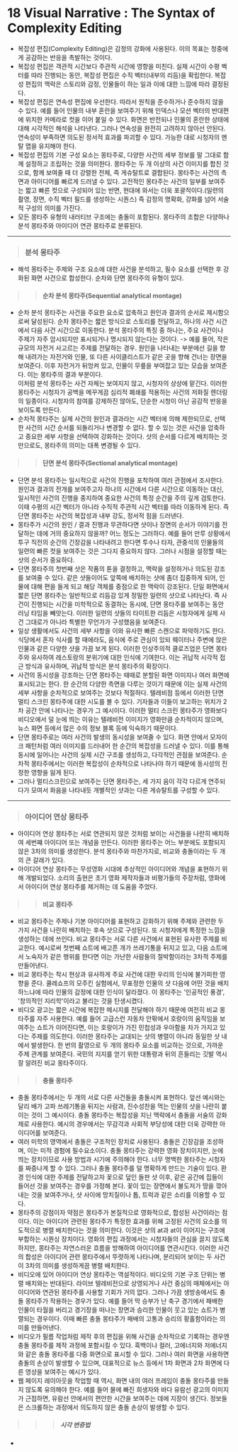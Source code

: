# 18 Visual Narrative : The Syntax of Complexity Editing
 * 복잡성 편집(Complexity Editing)은 감정의 강화에 사용된다. 이의 목표는 청중에게 공감하는 반응을 촉발하는 것이다. 
 * 복잡성 편집은 객관적 시간보다 주관적 시간에 영향을 미친다. 실제 시간이 수평 벡터를 따라 진행되는 동안, 복잡성 편집은 수직 벡터(내부의 리듬)을 확립한다. 복잡성 편집의 맥락은 스토리와 감정, 인물들이 하는 일과 이에 대한 느낌에 따라 결정된다. 
 * 복잡성 편집은 연속성 편집에 우선한다. 따라서 원칙을 준수하거나 준수하지 않을 수 있다. 예를 들어 인물의 내부 혼란을 보여주기 위해 인덱스나 모션 벡터의 반대편에 위치한 카메라로 컷을 이어 붙일 수 있다. 화면은 반전되나 인물의 혼란한 상태에 대해 시각적인 해석을 나타낸다. 그러나 연속성을 완전히 고려하지 않아선 안된다. 연속성이 부족하면 의도된 정서적 효과를 파괴할 수 있다. 가능한 대로 시청자의 멘탈 맵을 유지해야 한다. 
 * 복잡성 편집의 기본 구성 요소는 몽타주로, 다양한 사건의 세부 정보를 말 그대로 함께 설정하고 조립하는 것을 의미한다. 몽타주는 두 개 이상의 사건 이미지를 합친 것으로, 함께 보여줄 때 더 강렬한 전체, 즉 게슈탈트로 결합된다. 몽타주는 사건의 측면과 아이디어를 빠르게 드러낼 수 있다. 고전적인 몽타주는 사건의 일부를 보여주는 짧고 빠른 컷으로 구성되어 있는 반면, 현대에 와서는 더욱 포괄적이다.(일련의 촬영, 장면, 수직 벡터 필드를 생성하는 시퀀스) 즉 감정의 명확화, 강화를 넘어 서술적 구성의 의미를 가진다.
 * 모든 몽타주 유형의 내러티브 구조에는 충돌이 포함된다. 몽타주의 조합은 다양하나 분석 몽타주와 아이디어 연관 몽타주로 분류된다. 

--------------------------------------------------

> ### 분석 몽타주 
 * 해석 몽타주는 주제와 구조 요소에 대한 사건을 분석하고, 필수 요소를 선택한 후 강화된 화면 사건으로 합성한다. 순차와 단면 몽타주의 유형이 있다.

> > #### 순차 분석 몽타주(Sequential analytical montage)
 * 순차 분석 몽타주는 사건을 주요한 요소로 압축하고 원인과 결과의 순서로 제시함으로써 달성된다. 순차 몽타주는 짧은 방식으로 스토리를 전달하고, 하나의 사건 시간에서 다음 사건 시간으로 이동한다. 분석 몽타주의 특징 중 하나는, 주요 사건이나 주제가 자주 암시되지만 표시되거나 명시되지 않는다는 것이다. 
  -> 예를 들어, 작은 규모의 자전거 사고르는 주제를 전달하는 경우. 원인을 나타내는 부분에선 길을 향해 내려가는 자전거와 인물, 또 다른 사이클리스트가 같은 곳을 향해 건너는 장면을 보여준다. 이후 자전거가 뒤엉켜 있고, 인물이 무릎을 부여잡고 있는 모습을 보여준다. 이는 몽타주의 결과 부분이다.      
  이처럼 분석 몽타주는 사건 자체는 보여지지 않고, 시청자의 상상에 맡긴다. 이러한 몽타주는 시청자가 공백을 메꾸게끔 심리적 폐쇄를 적용하는 사건의 저화질 렌더링의 일종이다. 시청자의 참여를 강제하진 않아도, 단순한 시청이 아닌 공감적 반응을 보이도록 만든다. 
 * 순차적 몽타주는 실제 사건의 원인과 결과라는 시간 벡터에 의해 제한되므로, 선택한 사건의 시간 순서를 되돌리거나 변경할 수 없다. 할 수 있는 것은 사건을 압축하고 중요한 세부 사항을 선택하여 강화하는 것이다. 샷의 순서를 다르게 배치하는 것 만으로도, 몽타주의 의미는 대폭 변경될 수 있다. 

> > #### 단면 분석 몽타주(Sectional analytical montage)
 * 단면 분석 몽타주는 일시적으로 사건의 진행을 포착하여 여러 관점에서 조사한다. 원인과 결과의 전개를 보여주고자 하나의 시간에서 다른 시간으로 이동하는 대신, 일시적인 사건의 진행을 중지하여 중요한 사건의 특정 순간을 주의 깊게 검토한다. 이때 수평의 시간 벡터가 아니라 수직적 주관적 시간 벡터를 따라 이동하게 된다. 즉 단면 몽타주는 사건의 복잡성과 내부 강도, 정서적 힘을 드러낸다. 
 * 몽타주가 시간의 원인 / 결과 진행과 무관하다면 샷이나 장면의 순서가 이야기를 전달하는 데에 거의 중요하지 않을까? 어느 정도는 그러하다. 예를 들어 만루 상황에서 투구 직전의 순간의 긴장감을 나타내려고 한다면 투수나 타자, 관중석의 인물들의 일련의 빠른 컷을 보여주는 것은 그다지 중요하지 않다. 그러나 시점을 설정할 때는 샷의 순서가 중요하다. 
 * 단면 몽타주의 첫번째 샷은 작품의 톤을 결정하고, 맥락을 설정하거나 의도된 강조를 보여줄 수 있다. 같은 샷들이어도 앞쪽에 배치하는 샷에 좀더 집중하게 되어, 인물에 대해 편을 들게 되고 해당 객체를 중점으로 한 맥락이 강조된다. 단일 화면에서 짧은 단면 몽타주는 일반적으로 리듬감 있게 정밀한 일련의 샷으로 나타난다. 즉 사건이 진행되는 시간을 미학적으로 동결하는 동시에, 단면 몽타주를 보여주는 동안 러닝 타임을 빼앗는다. 이러한 일련의 샷들의 타이트한 리듬은 시청자에게 실제 사건 그대로가 아니라 특별한 무언가가 구성했음을 보여준다. 
 * 일상 생활에서도 사건의 세부 사항을 이와 유사한 빠른 스캔으로 파악하기도 한다. 식당에서 혼자 식사를 할 때에라도, 음식에 주로 관심이 있되 웨이터나 주변에 앉은 인물과 같은 다양한 샷을 가끔 보게 된다. 이러한 인상주의적 클로즈업은 단면 몽타주와 유사하여 레스토랑의 분위기에 대한 인식에 기여한다. 이는 귀납적 시각적 접근 방식과 유사하며, 귀납적 방식은 분석 몽타주의 확장이다. 
 * 사건의 동시성을 강조하는 단면 몽타주는 때때로 분할된 화면 이미지나 여러 화면에 표시되고는 한다. 한 순간의 다양한 측면을 다루는 것이기 때문에 이는 실제 사건의 세부 사항을 순차적으로 보여주는 것보다 적절하다. 텔레비점 등에서 이러한 단면 멀티 스크린 몽타주에 대한 시도를 볼 수 있다. 기자들과 이들이 보고하는 위치가 2차 공간 안에 나타나는 경우가 그 예시이다. 이러한 멀티 스크린 몽타주가 영화보다 비디오에서 덜 눈에 띄는 이유는 텔레비전 이미지가 영화만큼 순차적이지 않으며, 뉴스 화면 등에서 많은 수의 정보 블록 등에 익숙하기 때문이다. 
 * 단면 몽타주로는 여러 사건의 발생의 동시성을 보여줄 수 있다. 화면 안에서 모자이크 패턴처럼 여러 이미지를 드러내어 한 순간의 복잡성을 드러낼 수 있다. 이를 통해 동시에 일어나는 사건의 실제 시간 구조를 생성하고, 다각적인 관점을 보여준다. 순차적 몽타주에서는 이러한 복잡성이 순차적으로 나타나야 하기 때문에 동시성의 진정한 영향을 잃게 된다. 
 * 그러나 멀티스크린으로 보여주는 단면 몽타주는, 세 가지 음이 각각 다르게 연주되다가 모여서 화음을 나타내듯 개별적인 샷과는 다른 게슈탈트를 구성할 수 있다. 

------------------------------------------------

> ### 아이디어 연상 몽타주
 * 아이디어 연상 몽타주는 서로 연관되지 않은 것처럼 보이는 사건들을 나란히 배치하여 세번쨰 아이디어 또는 개념을 만든다. 이러한 몽타주는 어느 부분에도 포함되지 않은 3차의 의미를 생성한다. 분석 몽타주와 마찬가지로, 비교와 충돌이라는 두 개의 큰 갈래가 있다. 
 * 아이디어 연상 몽타주는 무성영화 시대에 추상적인 아이디어와 개념을 표현하기 위해 개발되었다. 소리의 출현은 초기 영화 제작자들과 비평가들의 주장처럼, 영화에서 아이디어 연상 몽타주를 제거하는 데 도움을 주었다. 

> > #### 비교 몽타주
 * 비교 몽타주는 주제나 기본 아이디어를 표현하고 강화하기 위해 주제와 관련한 두 가지 사건을 나란히 배치하는 후속 샷으로 구성된다. 또 시청자에게 특정한 느낌을 생성하는 데에 쓰인다. 비교 몽타주는 서로 다른 사건에서 표현된 유사한 주제를 비교한다. 예시로써 첫번째 쇼트에 배고픈 개가 쓰레기통을 뒤지고 있고, 다음 쇼트에서 노숙자가 같은 행위를 한다면 이는 가난한 사람들의 절박함이라는 3차적 주제를 만들어낸다. 
 * 비교 몽타주는 착시 현상과 유사하게 주요 사건에 대한 우리의 인식에 불가피한 영향을 준다. 쿨레쇼프의 모주킨 실험에서, 무표정한 인물의 샷 다음에 어떤 것을 배치하느냐에 따라 인물의 감정에 대한 인식이 달라졌다. 이 몽타주는 '인공적인 풍경', '창의적인 지리학'이라고 불리는 것을 탄생시켰다. 
 * 비디오 광고는 짧은 시간에 복잡한 메시지를 전달해야 하기 때문에 여전히 비교 몽타주를 자주 사용한다. 예를 들어 고급스런 자동차 안팎에서 호랑이의 움직임을 보여주는 쇼트가 이어진다면, 이는 호랑이가 가진 민첩성과 우아함을 차가 가지고 있다는 주제를 의도한다. 이러한 몽타주는 교대되는 샷의 병렬이 아니라 동일한 샷 내에서 발생한다. 한 번의 촬영으로 두 개의 몽타주 요소를 비교하는 것으로, 가까운 주제 관계를 보여준다. 국민의 지지를 얻기 위한 대통령과 뒤의 흔들리는 깃발 역시 잘 알려진 비교 몽타주이다. 

> > #### 충돌 몽타주
 * 충돌 몽타주에서는 두 개의 서로 다른 사건들을 충돌시켜 표현하다. 앞선 예시와는 달리 배가 고파 쓰레기통을 뒤지는 사람과, 진수성찬을 먹는 인물의 샷을 나란히 붙이는 것이 그 예시이다. 충돌 몽타주는 복잡성을 지닌 맥락에서 충돌을 서술의 강화제로 사용한다. 예시의 경우에서는 무감각과 사회적 부당성에 대한 더욱 강력한 아이디어를 보여준다. 
 * 여러 미학의 영역에서 충돌은 구조적인 장치로 사용된다. 충돌은 긴장감을 조성하며, 이는 미적 경험에 필수요소이다. 충돌 몽타주는 강력한 영화 장치이지만, 눈에 띄는 장치이므로 사용 방법과 시기에 주의해야 한다. 너무 명백한 몽타주는 시청자를 짜증나게 할 수 있다. 그러나 충돌 몽타주를 덜 명확하게 만드는 기술이 있다. 환경 인식에 대한 주제를 전달하고자 꽃으로 덮인 들판 샷 이후, 같은 공간에 집들이 들어선 것을 보여주는 경우를 가정해 본다. 꽃이 있는 장면에서 불도저가 땅을 깎아 내는 것을 보여주거나, 샷 사이에 망치질이나 톱, 트럭과 같은 소리를 이용할 수 있다.
 * 몽타주의 강점이자 약점은 몽타주가 본질적으로 영화적으로, 합성된 사건이라는 점이다. 이는 아이디어 관련된 몽타주가 특정한 효과를 위해 고정된 사건의 요소를 의도적으로 병렬 배치한다는 것을 의미한다. 이것은 샷의 at과 at이 이어지는 구조에 부합하는 시퀀싱 장치이다. 영화의 편집 과정에서는 시청자들의 관심을 끌지 않도록 하지만, 몽타주는 자연스러운 흐름을 방해하여 아이디어를 연관시킨다. 이러한 사건의 합성은 아이디어 관련 몽타주에서 뚜렷하게 나타나며, 분리되어 보이는 두 사건이 3차의 의미를 생성하게끔 병렬 배치한다. 
 * 비디오에 있어 아이디어 연상 몽타주는 역설적이다. 비디오의 기본 구조 단위는 병렬 배치와는 반대된다. 라이브 텔레비전으로 상영되거나 사건 중심의 매체에서는 아이디어와 연관된 몽타주를 사용할 기회가 거의 없다. 그러나 가끔 생방송에서도 충돌 몽타주가 작용하는 경우가 있다. 예를 들어 막 승부가 난 축구 경기에서 패배한 인물이 타월을 버리고 경기장을 떠나는 장면과 승리한 인물이 웃고 있는 쇼트가 병렬되는 경우이다. 이때 빠른 충돌 몽타주가 패배의 고통과 승리의 황홀함이라는 의미를 만들어낸다. 
 * 비디오가 필름 작업처럼 제작 후의 편집을 위해 사건을 순차적으로 기록하는 경우엔 충돌 몽타주를 제작 과정에 포함시킬 수 있다. 흑백이나 컬러, 고에너지와 저에너지와 같은 충돌 몽타주를 다중 화면으로 표시할 수 있다. 그러나 여러 화면을 사용하면 충돌의 손상이 발생할 수 있으며, 대표적으로 뉴스 등에서 1차 화면과 2차 화면에 다른 영상을 보여주는 예시가 있다. 
 * 웹 페이지 레이아웃을 작업할 때 역시, 화면 내의 여러 프레임이 충돌 몽타주를 만들지 않도록 유의해야 한다. 예를 들어 물에 빠진 희생자와 바다 유람선 광고의 이미지가 근접하면, 유람선 안에서의 편안한 시간을 보여주는 데에 지장이 생긴다. 정보들은 스크롤하는 과정에서 의도하지 않은 충돌 손상이 발생할 수 있다. 

> > > ##### 시각 변증법
 * 














